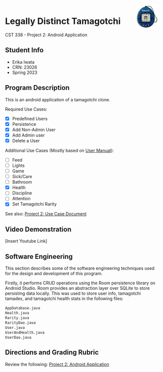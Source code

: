 <img align = "right" src = "app/src/main/res/drawable/icon.png" width = "75" />

# Legally Distinct Tamagotchi
CST 338 - Project 2: Android Application


## Student Info
* Erika Iwata
* CRN: 23026
* Spring 2023


## Program Description
This is an android application of a tamagotchi clone.

Required Use Cases:
- [X] Predefined Users
- [X] Persistence
- [X] Add Non-Admin User
- [X] Add Admin user
- [X] Delete a User

Additional Use Cases (Mostly based on [User Manual](assets/instructions.png)):
- [ ] Feed
- [ ] Lights
- [ ] Game
- [ ] Sick/Care
- [ ] Bathroom
- [X] Health
- [ ] Discipline
- [ ] Attention
- [X] Set Tamagotchi Rarity

See also: [Project 2: Use Case Document](https://docs.google.com/document/d/1dKzxhwV3vJF8Jh_HL8r1ABE1OW-fONaGkUaXyQGTOvY/edit#)

## Video Demonstration
[Insert Youtube Link]


## Software Engineering
This section describes some of the software engineering techniques used for the design and development of this program.

Firstly, it performs CRUD operations using the Room persistence library on Android Studio. Room provides an abstraction layer over SQLite to store persisting data locally. This was used to store user info, tamagotchi tamadex, and tamagotchi health stats in the following files:
```
AppDatabase.java
Health.java
Rarity.java
RarityDao.java
User.java
UserAndHealth.java
UserDao.java
```

## Directions and Grading Rubric
Review the following: [Project 2: Android Application](https://docs.google.com/document/d/1Mgs8vdAzWsoyfGcN1-Zbcl-SQcUXEG9kUlzFaEeyLP0/edit?usp=sharing)
